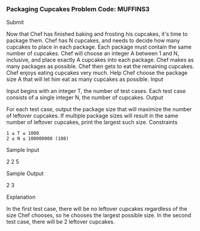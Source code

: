 ### Packaging Cupcakes Problem Code: MUFFINS3
Submit

Now that Chef has finished baking and frosting his cupcakes, it's time to package them. Chef has N cupcakes, and needs to decide how many cupcakes to place in each package. Each package must contain the same number of cupcakes. Chef will choose an integer A between 1 and N, inclusive, and place exactly A cupcakes into each package. Chef makes as many packages as possible. Chef then gets to eat the remaining cupcakes. Chef enjoys eating cupcakes very much. Help Chef choose the package size A that will let him eat as many cupcakes as possible.
Input

Input begins with an integer T, the number of test cases. Each test case consists of a single integer N, the number of cupcakes.
Output

For each test case, output the package size that will maximize the number of leftover cupcakes. If multiple package sizes will result in the same number of leftover cupcakes, print the largest such size.
Constraints

    1 ≤ T ≤ 1000
    2 ≤ N ≤ 100000000 (108)

Sample Input

2
2
5

Sample Output

2
3

Explanation

In the first test case, there will be no leftover cupcakes regardless of the size Chef chooses, so he chooses the largest possible size. In the second test case, there will be 2 leftover cupcakes. 